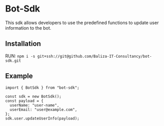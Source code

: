 # Bot-Sdk
This sdk allows developers to use the predefined functions to update user information to the bot.

## Installation
RUN: `npm i -s git+ssh://git@github.com/Baliza-IT-Consultancy/bot-sdk.git`

## Example
```
import { BotSdk } from "bot-sdk";

const sdk = new BotSdk();
const payload = {
  userName: "user-name",
  userEmail: "user@example.com",
};
sdk.user.updateUserInfo(payload);
```